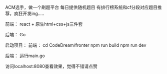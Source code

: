 ACM选手，做一个刷题平台
每日提供随机题目
有排行榜系统和cf分段对应题目推荐，疯狂开发ing.....

前端： react + 原生html+css+js三件套

后端： Go

启动项目：
前端：
cd CodeDream/fronter
npm run build
npm run dev

后端：
运行main.go

访问localhost:8080查看效果，觉得不错请点赞
